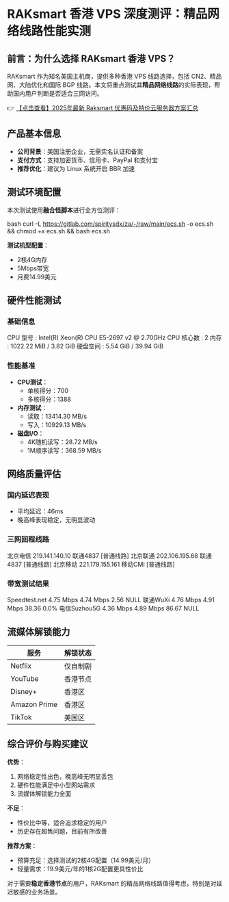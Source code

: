 # RAKsmart 香港 VPS 深度测评：精品网络线路性能实测

## 前言：为什么选择 RAKsmart 香港 VPS？

RAKsmart 作为知名美国主机商，提供多种香港 VPS 线路选择，包括 CN2、精品网、大陆优化和国际 BGP 线路。本文将重点测试其**精品网络线路**的实际表现，帮助国内用户判断是否适合三网访问。

👉 [【点击查看】2025年最新 Raksmart 优惠码及特价云服务器方案汇总](https://bit.ly/raksmart)

## 产品基本信息

- **公司背景**：美国注册企业，无需实名认证和备案
- **支付方式**：支持加密货币、信用卡、PayPal 和支付宝
- **推荐优化**：建议为 Linux 系统开启 BBR 加速

## 测试环境配置

本次测试使用**融合怪脚本**进行全方位测评：

bash
curl -L https://gitlab.com/spiritysdx/za/-/raw/main/ecs.sh -o ecs.sh && chmod +x ecs.sh && bash ecs.sh

**测试机型配置**：
- 2核4G内存
- 5Mbps带宽
- 月费14.99美元

## 硬件性能测试

### 基础信息

CPU 型号          : Intel(R) Xeon(R) CPU E5-2697 v2 @ 2.70GHz
CPU 核心数        : 2
内存              : 1022.22 MiB / 3.82 GiB
硬盘空间          : 5.54 GiB / 39.94 GiB

### 性能基准
- **CPU测试**：
  - 单核得分：700
  - 多核得分：1388
- **内存测试**：
  - 读取：13414.30 MB/s
  - 写入：10929.13 MB/s
- **磁盘I/O**：
  - 4K随机读写：28.72 MB/s
  - 1M顺序读写：368.59 MB/s

## 网络质量评估

### 国内延迟表现
- 平均延迟：46ms
- 晚高峰表现稳定，无明显波动

### 三网回程线路

北京电信 219.141.140.10  联通4837   [普通线路] 
北京联通 202.106.195.68  联通4837   [普通线路] 
北京移动 221.179.155.161 移动CMI    [普通线路] 

### 带宽测试结果

Speedtest.net    4.75 Mbps       4.74 Mbps       2.56     NULL
联通WuXi         4.76 Mbps       4.91 Mbps       38.36    0.0%
电信Suzhou5G     4.36 Mbps       4.89 Mbps       86.67    NULL

## 流媒体解锁能力

| 服务         | 解锁状态       |
|--------------|----------------|
| Netflix      | 仅自制剧       |
| YouTube      | 香港节点       |
| Disney+      | 香港区         |
| Amazon Prime | 香港区         |
| TikTok       | 美国区         |

## 综合评价与购买建议

**优势**：
1. 网络稳定性出色，晚高峰无明显丢包
2. 硬件性能满足中小型网站需求
3. 流媒体解锁能力全面

**不足**：
- 性价比中等，适合追求稳定的用户
- 历史存在超售问题，目前有所改善

**推荐方案**：
- 预算充足：选择测试的2核4G配置（14.99美元/月）
- 轻量需求：19.9美元/年的1核2G配置更具性价比

对于需要**稳定香港节点**的用户，RAKsmart 的精品网络线路值得考虑，特别是对延迟敏感的业务场景。